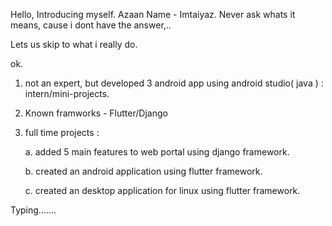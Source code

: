 Hello,
Introducing myself.
Azaan Name  -  Imtaiyaz. Never ask whats it means, cause i dont have the answer,..

Lets us skip to what i really do.

ok.
1. not an expert, but developed 3 android app using android studio( java )   :  intern/mini-projects.
2. Known framworks - Flutter/Django
3. full time projects :

     a. added 5 main features to web portal using django framework.

     b. created an android application using flutter framework.

     c. created an desktop application for linux using flutter framework.
  
Typing.......

